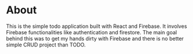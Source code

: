 # About
This is the simple todo application built with React and Firebase. It involves Firebase functionalities like authentication and firestore. The main goal behind this was to get my hands dirty with Firebase and there is no better simple CRUD project than TODO.
